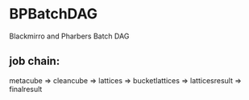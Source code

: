 # BPBatchDAG
Blackmirro and Pharbers Batch DAG

## job chain:
metacube => cleancube => lattices => bucketlattices => latticesresult => finalresult
